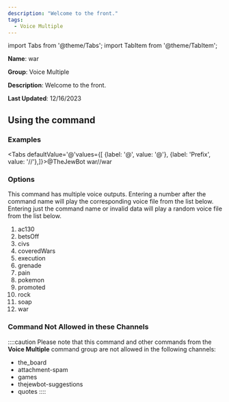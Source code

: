 ```yaml
---
description: "Welcome to the front."
tags:
  - Voice Multiple
---
```

import Tabs from '@theme/Tabs';
import TabItem from '@theme/TabItem';

**Name**: war

**Group**: Voice Multiple

**Description**: Welcome to the front.

**Last Updated**: 12/16/2023

## Using the command

### Examples
<Tabs defaultValue='@'values={[ {label: '@', value: '@'}, {label: 'Prefix', value: '//'},]}><TabItem value='@'>@TheJewBot war</TabItem><TabItem value='//'>//war</TabItem></Tabs>

### Options

This command has multiple voice outputs. Entering a number after the command name will play the corresponding voice file from the list below. Entering just the command name or invalid data will play a random voice file from the list below.

 1. ac130
 1. betsOff
 1. civs
 1. coveredWars
 1. execution
 1. grenade
 1. pain
 1. pokemon
 1. promoted
 1. rock
 1. soap
 1. war

### Command Not Allowed in these Channels
::::caution Please note that this command and other commands from the **Voice Multiple** command group are not allowed in the following channels:
- the_board
- attachment-spam
- games
- thejewbot-suggestions
- quotes
::::